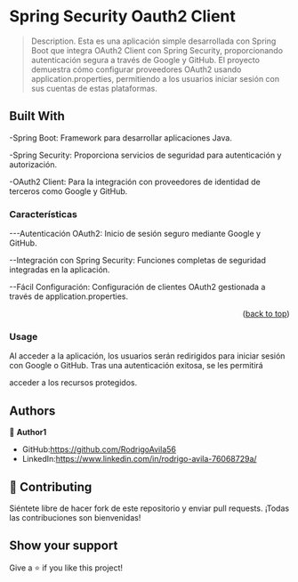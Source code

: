 <a name="readme-top"></a>

# Spring Security Oauth2 Client


> Description.
Esta es una aplicación simple desarrollada con Spring Boot que integra OAuth2 Client con Spring Security, proporcionando autenticación segura a través de Google y GitHub. El proyecto demuestra cómo configurar proveedores OAuth2 usando application.properties, permitiendo a los usuarios iniciar sesión con sus cuentas de estas plataformas.

## Built With

-Spring Boot: Framework para desarrollar aplicaciones Java.

-Spring Security: Proporciona servicios de seguridad para autenticación y autorización.

-OAuth2 Client: Para la integración con proveedores de identidad de terceros como Google y GitHub.


### Características

---Autenticación OAuth2: Inicio de sesión seguro mediante Google y GitHub.

--Integración con Spring Security: Funciones completas de seguridad integradas en la aplicación.

--Fácil Configuración: Configuración de clientes OAuth2 gestionada a través de application.properties.


<p align="right">(<a href="#readme-top">back to top</a>)</p>

### Usage
Al acceder a la aplicación, los usuarios serán redirigidos para iniciar sesión con Google o GitHub. Tras una autenticación exitosa, se les permitirá 

acceder a los recursos protegidos.

## Authors

👤 **Author1**

- GitHub:https://github.com/RodrigoAvila56
- LinkedIn:https://www.linkedin.com/in/rodrigo-avila-76068729a/

## 🤝 Contributing

Siéntete libre de hacer fork de este repositorio y enviar pull requests. ¡Todas las contribuciones son bienvenidas!

## Show your support

Give a ⭐️ if you like this project!


